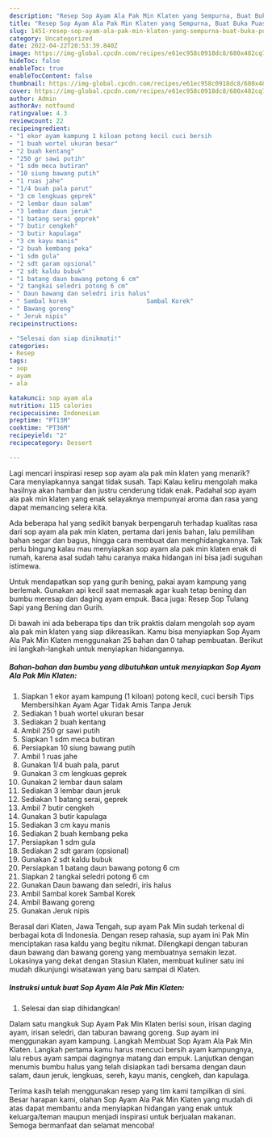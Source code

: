 ```yaml
---
description: "Resep Sop Ayam Ala Pak Min Klaten yang Sempurna, Buat Buka Puasa Enak"
title: "Resep Sop Ayam Ala Pak Min Klaten yang Sempurna, Buat Buka Puasa Enak"
slug: 1451-resep-sop-ayam-ala-pak-min-klaten-yang-sempurna-buat-buka-puasa-enak
category: Uncategorized
date: 2022-04-22T20:53:39.840Z
image: https://img-global.cpcdn.com/recipes/e61ec958c0918dc8/680x482cq70/sop-ayam-ala-pak-min-klaten-foto-resep-utama.jpg
hideToc: false
enableToc: true
enableTocContent: false
thumbnail: https://img-global.cpcdn.com/recipes/e61ec958c0918dc8/680x482cq70/sop-ayam-ala-pak-min-klaten-foto-resep-utama.jpg
cover: https://img-global.cpcdn.com/recipes/e61ec958c0918dc8/680x482cq70/sop-ayam-ala-pak-min-klaten-foto-resep-utama.jpg
author: Admin
authorAv: notfound
ratingvalue: 4.3
reviewcount: 22
recipeingredient:
- "1 ekor ayam kampung 1 kiloan potong kecil cuci bersih                      Tips Membersihkan Ayam Agar Tidak Amis Tanpa Jeruk"
- "1 buah wortel ukuran besar"
- "2 buah kentang"
- "250 gr sawi putih"
- "1 sdm meca butiran"
- "10 siung bawang putih"
- "1 ruas jahe"
- "1/4 buah pala parut"
- "3 cm lengkuas geprek"
- "2 lembar daun salam"
- "3 lembar daun jeruk"
- "1 batang serai geprek"
- "7 butir cengkeh"
- "3 butir kapulaga"
- "3 cm kayu manis"
- "2 buah kembang peka"
- "1 sdm gula"
- "2 sdt garam opsional"
- "2 sdt kaldu bubuk"
- "1 batang daun bawang potong 6 cm"
- "2 tangkai seledri potong 6 cm"
- " Daun bawang dan seledri iris halus"
- " Sambal korek                      Sambal Korek"
- " Bawang goreng"
- " Jeruk nipis"
recipeinstructions:

- "Selesai dan siap dinikmati!"
categories:
- Resep
tags:
- sop
- ayam
- ala

katakunci: sop ayam ala 
nutrition: 115 calories
recipecuisine: Indonesian
preptime: "PT13M"
cooktime: "PT36M"
recipeyield: "2"
recipecategory: Dessert

---
```



Lagi mencari inspirasi resep sop ayam ala pak min klaten yang menarik? Cara menyiapkannya sangat tidak susah. Tapi Kalau keliru mengolah maka hasilnya akan hambar dan justru cenderung tidak enak. Padahal sop ayam ala pak min klaten yang enak selayaknya mempunyai aroma dan rasa yang dapat memancing selera kita.


Ada beberapa hal yang sedikit banyak berpengaruh terhadap kualitas rasa dari sop ayam ala pak min klaten, pertama dari jenis bahan, lalu pemilihan bahan segar dan bagus, hingga cara membuat dan menghidangkannya. Tak perlu bingung kalau mau menyiapkan sop ayam ala pak min klaten enak di rumah, karena asal sudah tahu caranya maka hidangan ini bisa jadi suguhan istimewa.

Untuk mendapatkan sop yang gurih bening, pakai ayam kampung yang berlemak. Gunakan api kecil saat memasak agar kuah tetap bening dan bumbu meresap dan daging ayam empuk. Baca juga: Resep Sop Tulang Sapi yang Bening dan Gurih.


Di bawah ini ada beberapa tips dan trik praktis dalam mengolah sop ayam ala pak min klaten yang siap dikreasikan. Kamu bisa menyiapkan Sop Ayam Ala Pak Min Klaten menggunakan 25 bahan dan 0 tahap pembuatan. Berikut ini langkah-langkah untuk menyiapkan hidangannya.

<!--inarticleads1-->

##### Bahan-bahan dan bumbu yang dibutuhkan untuk menyiapkan Sop Ayam Ala Pak Min Klaten:

1. Siapkan 1 ekor ayam kampung (1 kiloan) potong kecil, cuci bersih                      Tips Membersihkan Ayam Agar Tidak Amis Tanpa Jeruk
1. Sediakan 1 buah wortel ukuran besar
1. Sediakan 2 buah kentang
1. Ambil 250 gr sawi putih
1. Siapkan 1 sdm meca butiran
1. Persiapkan 10 siung bawang putih
1. Ambil 1 ruas jahe
1. Gunakan 1/4 buah pala, parut
1. Gunakan 3 cm lengkuas geprek
1. Gunakan 2 lembar daun salam
1. Sediakan 3 lembar daun jeruk
1. Sediakan 1 batang serai, geprek
1. Ambil 7 butir cengkeh
1. Gunakan 3 butir kapulaga
1. Sediakan 3 cm kayu manis
1. Sediakan 2 buah kembang peka
1. Persiapkan 1 sdm gula
1. Sediakan 2 sdt garam (opsional)
1. Gunakan 2 sdt kaldu bubuk
1. Persiapkan 1 batang daun bawang potong 6 cm
1. Siapkan 2 tangkai seledri potong 6 cm
1. Gunakan  Daun bawang dan seledri, iris halus
1. Ambil  Sambal korek                      Sambal Korek
1. Ambil  Bawang goreng
1. Gunakan  Jeruk nipis


Berasal dari Klaten, Jawa Tengah, sup ayam Pak Min sudah terkenal di berbagai kota di Indonesia. Dengan resep rahasia, sup ayam ini Pak Min menciptakan rasa kaldu yang begitu nikmat. Dilengkapi dengan taburan daun bawang dan bawang goreng yang membuatnya semakin lezat. Lokasinya yang dekat dengan Stasiun Klaten, membuat kuliner satu ini mudah dikunjungi wisatawan yang baru sampai di Klaten. 

<!--inarticleads2-->

##### Instruksi untuk buat Sop Ayam Ala Pak Min Klaten:


1. Selesai dan siap dihidangkan!

Dalam satu mangkuk Sup Ayam Pak Min Klaten berisi soun, irisan daging ayam, irisan seledri, dan taburan bawang goreng. Sup ayam ini menggunakan ayam kampung. Langkah Membuat Sop Ayam Ala Pak Min Klaten. Langkah pertama kamu harus mencuci bersih ayam kampungnya, lalu rebus ayam sampai dagingnya matang dan empuk. Lanjutkan dengan menumis bumbu halus yang telah disiapkan tadi bersama dengan daun salam, daun jeruk, lengkuas, sereh, kayu manis, cengkeh, dan kapulaga. 

Terima kasih telah menggunakan resep yang tim kami tampilkan di sini. Besar harapan kami, olahan Sop Ayam Ala Pak Min Klaten yang mudah di atas dapat membantu anda menyiapkan hidangan yang enak untuk keluarga/teman maupun menjadi inspirasi untuk berjualan makanan. Semoga bermanfaat dan selamat mencoba!

